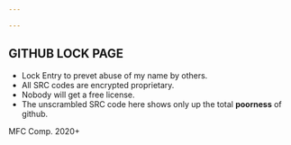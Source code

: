 ```yaml
---

---
```

## GITHUB LOCK PAGE

* Lock Entry to prevet abuse of my name by others.
* All SRC codes are encrypted proprietary.
* Nobody will get a free license.
* The unscrambled SRC code here shows only up the total **poorness** of github.

MFC Comp. 2020+




